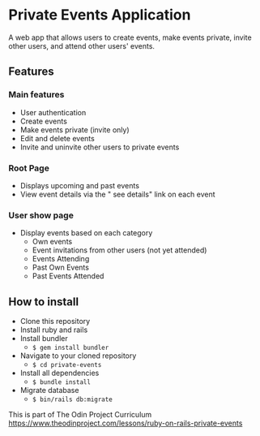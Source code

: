 # Private Events Application

A web app that allows users to create events, make events private, invite other users, and attend other users' events.

## Features

### Main features
- User authentication
- Create events
- Make events private (invite only)
- Edit and delete events
- Invite and uninvite other users to private events

### Root Page
- Displays upcoming and past events
- View event details via the " see details" link on each event

### User show page
- Display events based on each category
    - Own events
    - Event invitations from other users (not yet attended)
    - Events Attending
    - Past Own Events
    - Past Events Attended

## How to install 
- Clone this repository
- Install ruby and rails
- Install bundler
    - `$ gem install bundler`
- Navigate to your cloned repository
    - `$ cd private-events`
- Install all dependencies
    - `$ bundle install`
- Migrate database
    - `$ bin/rails db:migrate`

This is part of The Odin Project Curriculum
https://www.theodinproject.com/lessons/ruby-on-rails-private-events
